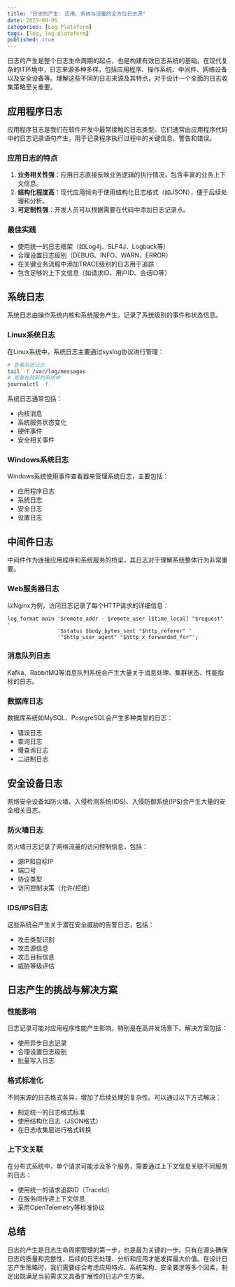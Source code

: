 ```yaml
---
title: "日志的产生: 应用、系统与设备的全方位日志源"
date: 2025-09-06
categories: [Log-Plateform]
tags: [log, log-plateform]
published: true
---
```

日志的产生是整个日志生命周期的起点，也是构建有效日志系统的基础。在现代复杂的IT环境中，日志来源多种多样，包括应用程序、操作系统、中间件、网络设备以及安全设备等。理解这些不同的日志来源及其特点，对于设计一个全面的日志收集策略至关重要。

## 应用程序日志

应用程序日志是我们在软件开发中最常接触的日志类型。它们通常由应用程序代码中的日志记录语句产生，用于记录程序执行过程中的关键信息、警告和错误。

### 应用日志的特点

1. **业务相关性强**：应用日志直接反映业务逻辑的执行情况，包含丰富的业务上下文信息。
2. **结构化程度高**：现代应用倾向于使用结构化日志格式（如JSON），便于后续处理和分析。
3. **可定制性强**：开发人员可以根据需要在代码中添加日志记录点。

### 最佳实践

- 使用统一的日志框架（如Log4j、SLF4J、Logback等）
- 合理设置日志级别（DEBUG、INFO、WARN、ERROR）
- 在关键业务流程中添加TRACE级别的日志用于追踪
- 包含足够的上下文信息（如请求ID、用户ID、会话ID等）

## 系统日志

系统日志由操作系统内核和系统服务产生，记录了系统级别的事件和状态信息。

### Linux系统日志

在Linux系统中，系统日志主要通过syslog协议进行管理：

```bash
# 查看系统日志
tail -f /var/log/messages
# 或者在较新的系统中
journalctl -f
```

系统日志通常包括：
- 内核消息
- 系统服务状态变化
- 硬件事件
- 安全相关事件

### Windows系统日志

Windows系统使用事件查看器来管理系统日志，主要包括：
- 应用程序日志
- 系统日志
- 安全日志
- 设置日志

## 中间件日志

中间件作为连接应用程序和系统服务的桥梁，其日志对于理解系统整体行为非常重要。

### Web服务器日志

以Nginx为例，访问日志记录了每个HTTP请求的详细信息：

```nginx
log_format main '$remote_addr - $remote_user [$time_local] "$request" '
                '$status $body_bytes_sent "$http_referer" '
                '"$http_user_agent" "$http_x_forwarded_for"';
```

### 消息队列日志

Kafka、RabbitMQ等消息队列系统会产生大量关于消息处理、集群状态、性能指标的日志。

### 数据库日志

数据库系统如MySQL、PostgreSQL会产生多种类型的日志：
- 错误日志
- 查询日志
- 慢查询日志
- 二进制日志

## 安全设备日志

网络安全设备如防火墙、入侵检测系统(IDS)、入侵防御系统(IPS)会产生大量的安全相关日志。

### 防火墙日志

防火墙日志记录了网络流量的访问控制信息，包括：
- 源IP和目标IP
- 端口号
- 协议类型
- 访问控制决策（允许/拒绝）

### IDS/IPS日志

这些系统会产生关于潜在安全威胁的告警日志，包括：
- 攻击类型识别
- 攻击源信息
- 攻击目标信息
- 威胁等级评估

## 日志产生的挑战与解决方案

### 性能影响

日志记录可能对应用程序性能产生影响，特别是在高并发场景下。解决方案包括：
- 使用异步日志记录
- 合理设置日志级别
- 批量写入日志

### 格式标准化

不同来源的日志格式各异，增加了后续处理的复杂性。可以通过以下方式解决：
- 制定统一的日志格式标准
- 使用结构化日志（JSON格式）
- 在日志收集层进行格式转换

### 上下文关联

在分布式系统中，单个请求可能涉及多个服务，需要通过上下文信息关联不同服务的日志：
- 使用统一的请求追踪ID（TraceId）
- 在服务间传递上下文信息
- 采用OpenTelemetry等标准协议

## 总结

日志的产生是日志生命周期管理的第一步，也是最为关键的一步。只有在源头确保日志的质量和完整性，后续的日志处理、分析和应用才能发挥最大价值。在设计日志产生策略时，我们需要综合考虑应用特点、系统架构、安全要求等多个因素，制定出既满足当前需求又具备扩展性的日志产生方案。